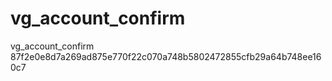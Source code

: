 # vg_account_confirm
vg_account_confirm 
87f2e0e8d7a269ad875e770f22c070a748b5802472855cfb29a64b748ee160c7
